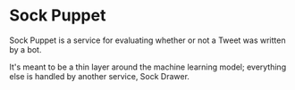 # Sock Puppet

Sock Puppet is a service for evaluating whether or not a Tweet was written by a bot.

It's meant to be a thin layer around the machine learning model; everything else is handled by another service, Sock Drawer.
